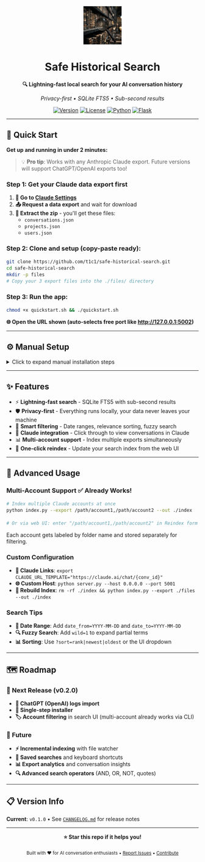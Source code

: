 <div align="center">
  <img src="logo.png" alt="Safe Historical Search" width="100" height="100">
  
  # Safe Historical Search
  
  **🔍 Lightning-fast local search for your AI conversation history**
  
  *Privacy-first • SQLite FTS5 • Sub-second results*
  
  [![Version](https://img.shields.io/badge/version-0.1.0-blue.svg)](VERSION)
  [![License](https://img.shields.io/badge/license-Apache%202.0-green.svg)](LICENSE)
  [![Python](https://img.shields.io/badge/python-3.8+-blue.svg)](https://python.org)
  [![Flask](https://img.shields.io/badge/flask-3.0+-red.svg)](https://flask.palletsprojects.com)
</div>

---

## 🚀 Quick Start

**Get up and running in under 2 minutes:**

> 💡 **Pro tip**: Works with any Anthropic Claude export. Future versions will support ChatGPT/OpenAI exports too!

### Step 1: Get your Claude data export first
1. **🔗 Go to [Claude Settings](https://claude.ai/settings/data-privacy-controls)**
2. **📤 Request a data export** and wait for download
3. **📂 Extract the zip** - you'll get these files:
   - `conversations.json`
   - `projects.json` 
   - `users.json`

### Step 2: Clone and setup (copy-paste ready):
```bash
git clone https://github.com/t1c1/safe-historical-search.git
cd safe-historical-search
mkdir -p files
# Copy your 3 export files into the ./files/ directory
```

### Step 3: Run the app:
```bash
chmod +x quickstart.sh && ./quickstart.sh
```

**🌐 Open the URL shown (auto-selects free port like http://127.0.0.1:5002)**

---

## ⚙️ Manual Setup

<details>
<summary>Click to expand manual installation steps</summary>

```bash
# 🐍 Create virtual environment
python -m venv .venv
source .venv/bin/activate

# 📦 Install dependencies
pip install -r requirements.txt

# 📁 Prepare data directory
mkdir -p ./files
# Copy your export files into ./files/

# 🔍 Build search index
python index.py --export ./files --out ./index

# 🚀 Start server
python server.py --db ./index/chatgpt.db --port 5001
```

</details>

---

## ✨ Features

- ⚡ **Lightning-fast search** - SQLite FTS5 with sub-second results
- 🛡️ **Privacy-first** - Everything runs locally, your data never leaves your machine
- 📅 **Smart filtering** - Date ranges, relevance sorting, fuzzy search
- 🔗 **Claude integration** - Click through to view conversations in Claude
- 📊 **Multi-account support** - Index multiple exports simultaneously
- 🔄 **One-click reindex** - Update your search index from the web UI

---

## 🎯 Advanced Usage

### Multi-Account Support ✅ Already Works!
```bash
# Index multiple Claude accounts at once
python index.py --export /path/account1,/path/account2 --out ./index

# Or via web UI: enter "/path/account1,/path/account2" in Reindex form
```
Each account gets labeled by folder name and stored separately for filtering.

### Custom Configuration
- **🔗 Claude Links**: `export CLAUDE_URL_TEMPLATE="https://claude.ai/chat/{conv_id}"`
- **🌐 Custom Host**: `python server.py --host 0.0.0.0 --port 5001`
- **🔄 Rebuild Index**: `rm -rf ./index && python index.py --export ./files --out ./index`

### Search Tips
- **📅 Date Range**: Add `date_from=YYYY-MM-DD` and `date_to=YYYY-MM-DD`
- **🔍 Fuzzy Search**: Add `wild=1` to expand partial terms
- **📊 Sorting**: Use `?sort=rank|newest|oldest` or the UI dropdown

---

## 🗺️ Roadmap

### 🎯 Next Release (v0.2.0)
- **🤖 ChatGPT (OpenAI) logs import**
- **📱 Single-step installer**
- **🏷️ Account filtering** in search UI (multi-account already works via CLI)

### 🔮 Future
- **⚡ Incremental indexing** with file watcher
- **💾 Saved searches** and keyboard shortcuts
- **📊 Export analytics** and conversation insights
- **🔍 Advanced search operators** (AND, OR, NOT, quotes)

---

## 📋 Version Info

**Current**: `v0.1.0` • See [`CHANGELOG.md`](CHANGELOG.md) for release notes

---

<div align="center">
  
  **⭐ Star this repo if it helps you!**
  
  <sub>Built with ❤️ for AI conversation enthusiasts • [Report Issues](https://github.com/t1c1/safe-historical-search/issues) • [Contribute](https://github.com/t1c1/safe-historical-search/pulls)</sub>
  
</div>